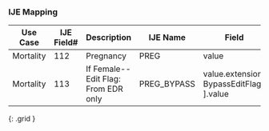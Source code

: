 ### IJE Mapping

| **Use Case** |  **IJE Field#**   |  **Description**  | **IJE Name**  |  **Field**  |  **Type**  | **Value Set**  |
| :---------: | --------------- | ------------ | ------------- | ---------- | ---------- | -------------- |
| Mortality | 112 | Pregnancy | PREG | value |codeable |[PregnancyStatusVS] |
| Mortality | 113 | If Female--Edit Flag: From EDR only | PREG_BYPASS | value.extension[ BypassEditFlag ].value |codeable |[EditBypass012VS] |
{: .grid }
